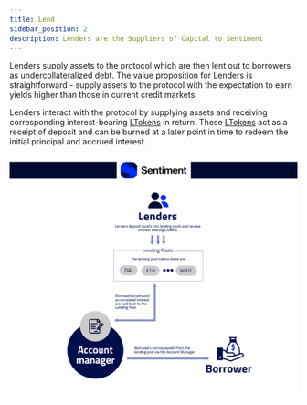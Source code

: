 ```yaml
---
title: Lend
sidebar_position: 2
description: Lenders are the Suppliers of Capital to Sentiment
---
```


Lenders supply assets to the protocol which are then lent out to borrowers as
undercollateralized debt. The value proposition for Lenders is straightforward - supply assets to
the protocol with the expectation to earn yields higher than those in current credit markets.

Lenders interact with the protocol by supplying assets and receiving corresponding
interest-bearing [LTokens](https://github.com) in return. These [LTokens](https://github.com) act as a receipt of deposit and can be burned
at a later point in time to redeem the initial principal and accrued interest.

![](../images/Final%20Lending.jpg)
